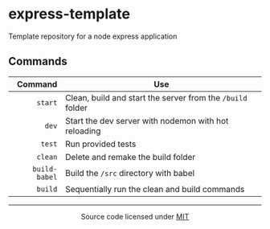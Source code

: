 # express-template

Template repository for a node express application

## Commands

|       Command | Use                                                        |
| ------------: | ---------------------------------------------------------- |
|       `start` | Clean, build and start the server from the `/build` folder |
|         `dev` | Start the dev server with nodemon with hot reloading       |
|        `test` | Run provided tests                                         |
|       `clean` | Delete and remake the build folder                         |
| `build-babel` | Build the `/src` directory with babel                      |
|       `build` | Sequentially run the clean and build commands              |

<hr/>

<p align="center">
  Source code licensed under <a href="https://raw.githubusercontent.com/bcarter97/express-template/master/LICENSE">MIT</a>
</p>
